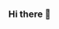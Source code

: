 ### Hi there 👋

<!--
**CJTAYL/CJTAYL** is a ✨ _special_ ✨ repository because its `README.md` (this file) appears on your GitHub profile.

Here are some ideas to get you started:

- 🔭 I’m currently working on ...
- 🌱 I’m currently learning ...
- 👯 I’m looking to collaborate on ...
- 🤔 I’m looking for help with ...
- 💬 Ask me about ...
- 📫 How to reach me: CJTAYL@proton.me
- 😄 Pronouns: ...
- ⚡ Fun fact: ...
-->

